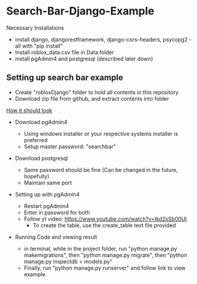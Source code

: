 # Search-Bar-Django-Example

Necessary Installations
* install django, djangorestframework, django-cors-headers, psycopg2 - all with "pip install"
* Install roblox_data.csv file in Data folder
* install pgAdmin4 and postgresql (described later down)

## Setting up search bar example
* Create "robloxDjango" folder to hold all contents in this repository
* Download zip file from github, and extract contents into folder

[How it should look](https://user-images.githubusercontent.com/70815649/141869091-e6613d06-3b01-4b40-acdf-6c8ae9658a4f.png)

* Download pgAdmin4
	- Using windows installer or your respective systems installer is preferred
	- Setup master password: "searchbar"

* Download postgresql
	- Same password should be fine (Can be changed in the future, hopefully)
	- Maintain same port

* Setting up with pgAdmin4
	- Restart pgAdmin4
	- Enter in password for both
	- Follow yt video: https://www.youtube.com/watch?v=Ikd2xSb00UI
		- To create the table, use the create_table text file provided

* Running Code and viewing result
	- in terminal, while in the project folder, run "python manage.py makemigrations", then "python manage.py migrate", then "python manage.py inspectdb > models.py"
	- Finally, run "python manage.py runserver" and follow link to view example.

